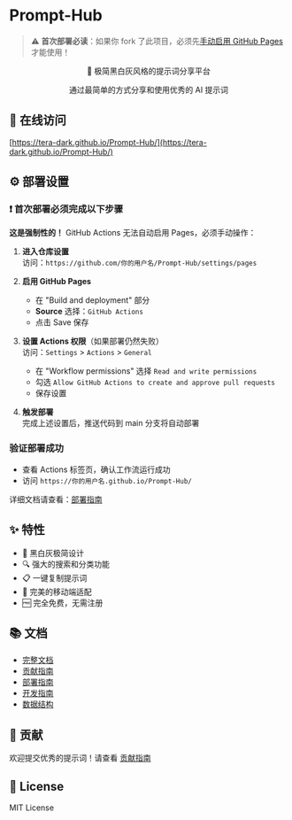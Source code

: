 # Prompt-Hub

> ⚠️ **首次部署必读**：如果你 fork 了此项目，必须先[手动启用 GitHub Pages](#-部署设置) 才能使用！

<div align="center">
  <p>🎨 极简黑白灰风格的提示词分享平台</p>
  <p>通过最简单的方式分享和使用优秀的 AI 提示词</p>
</div>

## 🚀 在线访问
[https://tera-dark.github.io/Prompt-Hub/](https://tera-dark.github.io/Prompt-Hub/)

## ⚙️ 部署设置

### ❗ 首次部署必须完成以下步骤

**这是强制性的！** GitHub Actions 无法自动启用 Pages，必须手动操作：

1. **进入仓库设置**  
   访问：`https://github.com/你的用户名/Prompt-Hub/settings/pages`

2. **启用 GitHub Pages**  
   - 在 "Build and deployment" 部分  
   - **Source** 选择：`GitHub Actions`  
   - 点击 Save 保存

3. **设置 Actions 权限**（如果部署仍然失败）  
   访问：`Settings` > `Actions` > `General`
   - 在 "Workflow permissions" 选择 `Read and write permissions`  
   - 勾选 `Allow GitHub Actions to create and approve pull requests`  
   - 保存设置

4. **触发部署**  
   完成上述设置后，推送代码到 main 分支将自动部署

### 验证部署成功
- 查看 Actions 标签页，确认工作流运行成功
- 访问 `https://你的用户名.github.io/Prompt-Hub/`

详细文档请查看：[部署指南](./document/DEPLOYMENT.md)

## ✨ 特性
- 🎯 黑白灰极简设计
- 🔍 强大的搜索和分类功能
- 📋 一键复制提示词
- 📱 完美的移动端适配
- 🆓 完全免费，无需注册

## 📚 文档
- [完整文档](./document/README.md)
- [贡献指南](./document/CONTRIBUTING.md)
- [部署指南](./document/DEPLOYMENT.md)
- [开发指南](./document/DEVELOPMENT.md)
- [数据结构](./document/DATA_SCHEMA.md)

## 🤝 贡献
欢迎提交优秀的提示词！请查看 [贡献指南](./document/CONTRIBUTING.md)

## 📄 License
MIT License
